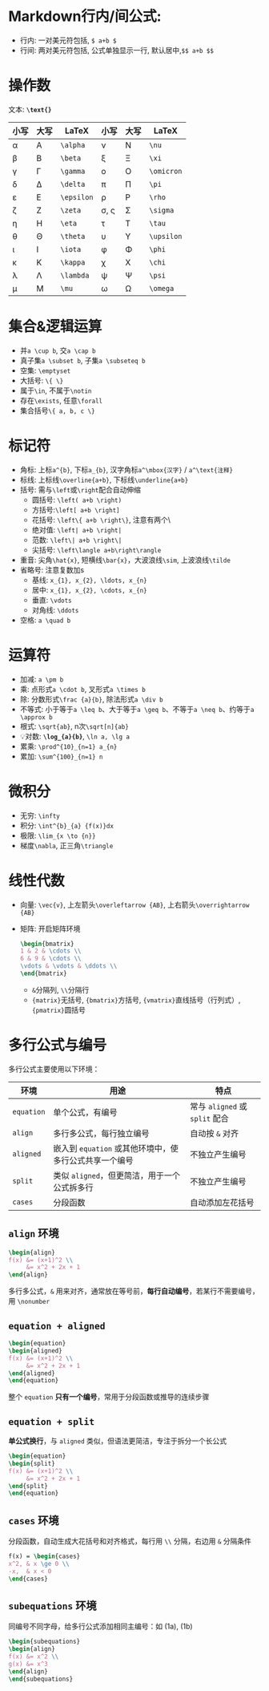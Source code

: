 # Markdown行内/间公式:

- 行内: 一对美元符包括, `$ a+b $`
- 行间: 两对美元符包括, 公式单独显示一行, 默认居中,`$$ a+b $$`

# 操作数

文本: **`\text{}`**

| 小写 | 大写 | LaTeX      | 小写 | 大写 | LaTeX      |
| ---- | ---- | ---------- | ---- | ---- | ---------- |
| α    | Α    | `\alpha`   | ν    | Ν    | `\nu`      |
| β    | Β    | `\beta`    | ξ    | Ξ    | `\xi`      |
| γ    | Γ    | `\gamma`   | ο    | Ο    | `\omicron` |
| δ    | Δ    | `\delta`   | π    | Π    | `\pi`      |
| ε    | Ε    | `\epsilon` | ρ    | Ρ    | `\rho`     |
| ζ    | Ζ    | `\zeta`    | σ, ς | Σ    | `\sigma`   |
| η    | Η    | `\eta`     | τ    | Τ    | `\tau`     |
| θ    | Θ    | `\theta`   | υ    | Υ    | `\upsilon` |
| ι    | Ι    | `\iota`    | φ    | Φ    | `\phi`     |
| κ    | Κ    | `\kappa`   | χ    | Χ    | `\chi`     |
| λ    | Λ    | `\lambda`  | ψ    | Ψ    | `\psi`     |
| μ    | Μ    | `\mu`      | ω    | Ω    | `\omega`   |

# 集合&逻辑运算

- 并`a \cup b`, 交`a \cap b`
- 真子集`a \subset b`, 子集`a \subseteq b`
- 空集: `\emptyset`
- 大括号: `\{ \}`
- 属于`\in`, 不属于`\notin`
- 存在`\exists`, 任意`\forall`
- 集合括号`\{ a, b, c \}`

# 标记符

- 角标: 上标`a^{b}`, 下标`a_{b}`, 汉字角标`a^\mbox{汉字}` / `a^\text{注释}`
- 标线: 上标线`\overline{a+b}`, 下标线`\underline{a+b}`
- 括号: 需与`\left`或`\right`配合自动伸缩
  - 圆括号: `\left( a+b \right)`
  - 方括号:`\left[ a+b \right]`
  - 花括号: `\left\{ a+b \right\}`, 注意有两个\
  - 绝对值: `\left| a+b \right|`
  - 范数: `\left\| a+b \right\|`
  - 尖括号: `\left\langle a+b\right\rangle`
- 重音: 尖角`\hat{x}`, 短横线`\bar{x}`，大波浪线`\sim`, 上波浪线`\tilde`
- 省略号: 注意复数加s
  - 基线: `x_{1}, x_{2}, \ldots, x_{n}`
  - 居中: `x_{1}, x_{2}, \cdots, x_{n}`
  - 垂直: `\vdots`
  - 对角线: `\ddots`
- 空格: `a \quad b`

# 运算符

- 加减: `a \pm b`
- 乘: 点形式`a \cdot b`, 叉形式`a \times b`
- 除: 分数形式`\frac {a}{b}`, 除法形式`a \div b`
- 不等式: 小于等于`a \leq b`、大于等于`a \geq b`、不等于`a \neq b`、约等于`a \approx b`
- 根式: `\sqrt{ab}`, n次`\sqrt[n]{ab}`
- :bulb:对数: **`\log_{a}{b}`**, `\ln a, \lg a`
- 累乘: `\prod^{10}_{n=1} a_{n}`
- 累加: `\sum^{100}_{n=1} n`

# 微积分

- 无穷: `\infty`
- 积分: `\int^{b}_{a} {f(x)}dx`
- 极限: `\lim_{x \to {n}}`
- 梯度`\nabla`, 正三角`\triangle`

# 线性代数

- 向量: `\vec{v}`, 上左箭头`\overleftarrow {AB}`, 上右箭头`\overrightarrow {AB}`

- 矩阵: 开启矩阵环境

  ```latex
  \begin{bmatrix}
  1 & 2 & \cdots \\
  6 & 9 & \cdots \\
  \vdots & \vdots & \ddots \\
  \end{bmatrix}
  ```

  - `&`分隔列, `\\`分隔行
  - `{matrix}`无括号, `{bmatrix}`方括号, `{vmatrix}`直线括号（行列式）, `{pmatrix}`圆括号

# 多行公式与编号

多行公式主要使用以下环境：

| 环境       | 用途                                                   | 特点                           |
| ---------- | ------------------------------------------------------ | ------------------------------ |
| `equation` | 单个公式，有编号                                       | 常与 `aligned` 或 `split` 配合 |
| `align`    | 多行多公式，每行独立编号                               | 自动按 `&` 对齐                |
| `aligned`  | 嵌入到 `equation` 或其他环境中，使多行公式共享一个编号 | 不独立产生编号                 |
| `split`    | 类似 `aligned`，但更简洁，用于一个公式拆多行           | 不独立产生编号                 |
| `cases`    | 分段函数                                               | 自动添加左花括号               |

## `align` 环境

```latex
\begin{align}
f(x) &= (x+1)^2 \\
     &= x^2 + 2x + 1
\end{align}
```

多行多公式，`&` 用来对齐，通常放在等号前，**每行自动编号**，若某行不需要编号，用 `\nonumber`

## `equation + aligned`

```latex
\begin{equation}
\begin{aligned}
f(x) &= (x+1)^2 \\
     &= x^2 + 2x + 1
\end{aligned}
\end{equation}
```

整个 `equation` **只有一个编号**，常用于分段函数或推导的连续步骤

## `equation + split`

**单公式换行**，与 `aligned` 类似，但语法更简洁，专注于拆分一个长公式

```latex
\begin{equation}
\begin{split}
f(x) &= (x+1)^2 \\
     &= x^2 + 2x + 1
\end{split}
\end{equation}
```

## `cases` 环境

分段函数，自动生成大花括号和对齐格式，每行用 `\\` 分隔，右边用 `&` 分隔条件

```latex
f(x) = \begin{cases}
x^2, & x \ge 0 \\
-x,  & x < 0
\end{cases}
```

## `subequations` 环境

同编号不同字母，给多行公式添加相同主编号：如 (1a), (1b)

```latex
\begin{subequations}
\begin{align}
f(x) &= x^2 \\
g(x) &= x^3
\end{align}
\end{subequations}
```



